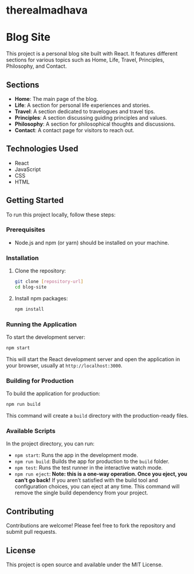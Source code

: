 # therealmadhava
# Blog Site

This project is a personal blog site built with React. It features different sections for various topics such as Home, Life, Travel, Principles, Philosophy, and Contact.

## Sections

- **Home**: The main page of the blog.
- **Life**:  A section for personal life experiences and stories.
- **Travel**:  A section dedicated to travelogues and travel tips.
- **Principles**:  A section discussing guiding principles and values.
- **Philosophy**: A section for philosophical thoughts and discussions.
- **Contact**:  A contact page for visitors to reach out.

## Technologies Used

- React
- JavaScript
- CSS
- HTML

## Getting Started

To run this project locally, follow these steps:

### Prerequisites

- Node.js and npm (or yarn) should be installed on your machine.

### Installation

1. Clone the repository:
   ```bash
   git clone [repository-url]
   cd blog-site
   ```

2. Install npm packages:
   ```bash
   npm install
   ```

### Running the Application

To start the development server:

```bash
npm start
```

This will start the React development server and open the application in your browser, usually at `http://localhost:3000`.

### Building for Production

To build the application for production:

```bash
npm run build
```

This command will create a `build` directory with the production-ready files.

### Available Scripts

In the project directory, you can run:

- `npm start`: Runs the app in the development mode.
- `npm run build`: Builds the app for production to the `build` folder.
- `npm test`: Runs the test runner in the interactive watch mode.
- `npm run eject`:  **Note: this is a one-way operation. Once you eject, you can’t go back!** If you aren’t satisfied with the build tool and configuration choices, you can eject at any time. This command will remove the single build dependency from your project.

## Contributing

Contributions are welcome! Please feel free to fork the repository and submit pull requests.

## License

This project is open source and available under the MIT License.

